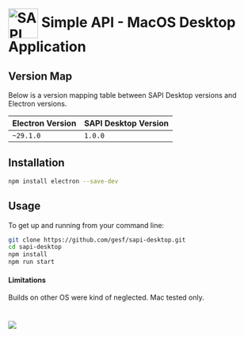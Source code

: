 # <img src="http://simple-api.app/assets/logo.png" width="60px" align="center" alt="SAPI icon"> Simple API - MacOS Desktop Application
## Version Map

Below is a version mapping table between SAPI Desktop versions and Electron versions.

| Electron Version | SAPI Desktop Version |
|------------------|----------------------|
| `~29.1.0`        | `1.0.0`              |

## Installation

```sh
npm install electron --save-dev
```

## Usage

To get up and running from your command line:

```sh
git clone https://github.com/gesf/sapi-desktop.git
cd sapi-desktop
npm install
npm run start
```

#### Limitations

Builds on other OS were kind of neglected. Mac tested only.

# <img src="https://simple-api.app/assets/sapi-dock.png" align="center">
